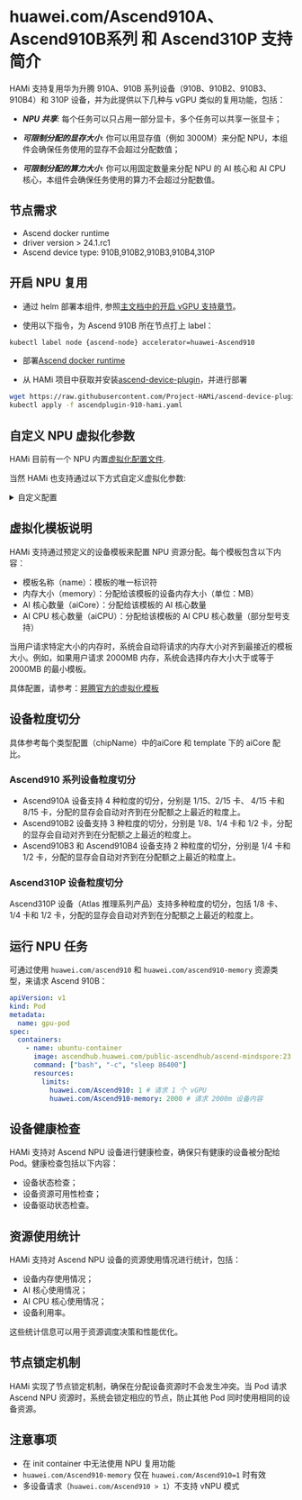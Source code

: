 # huawei.com/Ascend910A、Ascend910B系列 和 Ascend310P 支持简介

HAMi 支持复用华为升腾 910A、910B 系列设备（910B、910B2、910B3、910B4）和 310P 设备，并为此提供以下几种与 vGPU 类似的复用功能，包括：

* **_NPU 共享_**: 每个任务可以只占用一部分显卡，多个任务可以共享一张显卡；

* **_可限制分配的显存大小_**: 你可以用显存值（例如 3000M）来分配 NPU，本组件会确保任务使用的显存不会超过分配数值；

* **_可限制分配的算力大小_**: 你可以用固定数量来分配 NPU 的 AI 核心和 AI CPU 核心，本组件会确保任务使用的算力不会超过分配数值。

## 节点需求

* Ascend docker runtime
* driver version > 24.1.rc1
* Ascend device type: 910B,910B2,910B3,910B4,310P

## 开启 NPU 复用

* 通过 helm 部署本组件, 参照[主文档中的开启 vGPU 支持章节](https://github.com/Project-HAMi/HAMi/blob/master/README_cn.md#kubernetes开启vgpu支持)。

* 使用以下指令，为 Ascend 910B 所在节点打上 label：

```bash
kubectl label node {ascend-node} accelerator=huawei-Ascend910
```

* 部署[Ascend docker runtime](https://gitee.com/ascend/ascend-docker-runtime)

* 从 HAMi 项目中获取并安装[ascend-device-plugin](https://github.com/Project-HAMi/ascend-device-plugin/blob/master/build/ascendplugin-910-hami.yaml)，并进行部署

```bash
wget https://raw.githubusercontent.com/Project-HAMi/ascend-device-plugin/master/build/ascendplugin-910-hami.yaml
kubectl apply -f ascendplugin-910-hami.yaml
```

## 自定义 NPU 虚拟化参数

HAMi 目前有一个 NPU 内置[虚拟化配置文件](https://github.com/Project-HAMi/HAMi/blob/master/charts/hami/templates/scheduler/device-configmap.yaml).

当然 HAMi 也支持通过以下方式自定义虚拟化参数:

<details>
  <summary>自定义配置</summary>

  ### 在 HAMi charts 创建 files 的目录

  创建后的目录架构应为如下所示：

  ```bash
  tree -L 1
  .
  ├── Chart.yaml
  ├── files
  ├── templates
  └── values.yaml
  ```

  ### 在 files 目录下创建 device-config.yaml

  配置文件如下所示，可以按需调整：

  ```yaml
  vnpus:
  - chipName: 910B
    commonWord: Ascend910A
    resourceName: huawei.com/Ascend910A
    resourceMemoryName: huawei.com/Ascend910A-memory
    memoryAllocatable: 32768
    memoryCapacity: 32768
    aiCore: 30
    templates:
      - name: vir02
        memory: 2184
        aiCore: 2
      - name: vir04
        memory: 4369
        aiCore: 4
      - name: vir08
        memory: 8738
        aiCore: 8
      - name: vir16
        memory: 17476
        aiCore: 16
  - chipName: 910B2
    commonWord: Ascend910B2
    resourceName: huawei.com/Ascend910B2
    resourceMemoryName: huawei.com/Ascend910B2-memory
    memoryAllocatable: 65536
    memoryCapacity: 65536
    aiCore: 24
    aiCPU: 6
    templates:
      - name: vir03_1c_8g
        memory: 8192
        aiCore: 3
        aiCPU: 1
      - name: vir06_1c_16g
        memory: 16384
        aiCore: 6
        aiCPU: 1
      - name: vir12_3c_32g
        memory: 32768
        aiCore: 12
        aiCPU: 3
  - chipName: 910B3
    commonWord: Ascend910B
    resourceName: huawei.com/Ascend910B
    resourceMemoryName: huawei.com/Ascend910B-memory
    memoryAllocatable: 65536
    memoryCapacity: 65536
    aiCore: 20
    aiCPU: 7
    templates:
      - name: vir05_1c_16g
        memory: 16384
        aiCore: 5
        aiCPU: 1
      - name: vir10_3c_32g
        memory: 32768
        aiCore: 10
        aiCPU: 3
  - chipName: 910B4
    commonWord: Ascend910B4
    resourceName: huawei.com/Ascend910B4
    resourceMemoryName: huawei.com/Ascend910B4-memory
    memoryAllocatable: 32768
    memoryCapacity: 32768
    aiCore: 20
    aiCPU: 7
    templates:
      - name: vir05_1c_8g
        memory: 8192
        aiCore: 5
        aiCPU: 1
      - name: vir10_3c_16g
        memory: 16384
        aiCore: 10
        aiCPU: 3
  - chipName: 310P3
    commonWord: Ascend310P
    resourceName: huawei.com/Ascend310P
    resourceMemoryName: huawei.com/Ascend310P-memory
    memoryAllocatable: 21527
    memoryCapacity: 24576
    aiCore: 8
    aiCPU: 7
    templates:
      - name: vir01
        memory: 3072
        aiCore: 1
        aiCPU: 1
      - name: vir02
        memory: 6144
        aiCore: 2
        aiCPU: 2
      - name: vir04
        memory: 12288
        aiCore: 4
        aiCPU: 4
  ```

  ### Helm 安装和更新

  Helm 安装、更新将基于该配置文件，覆盖默认的配置文件

</details>

## 虚拟化模板说明

HAMi 支持通过预定义的设备模板来配置 NPU 资源分配。每个模板包含以下内容：

- 模板名称（name）：模板的唯一标识符
- 内存大小（memory）：分配给该模板的设备内存大小（单位：MB）
- AI 核心数量（aiCore）：分配给该模板的 AI 核心数量
- AI CPU 核心数量（aiCPU）：分配给该模板的 AI CPU 核心数量（部分型号支持）

当用户请求特定大小的内存时，系统会自动将请求的内存大小对齐到最接近的模板大小。例如，如果用户请求 2000MB 内存，系统会选择内存大小大于或等于 2000MB 的最小模板。

具体配置，请参考：[昇腾官方的虚拟化模板](https://www.hiascend.com/document/detail/zh/computepoweralloca/300/cpaug/cpaug/cpaug_00005.html)

## 设备粒度切分

具体参考每个类型配置（chipName）中的aiCore 和 template 下的 aiCore 配比。

### Ascend910 系列设备粒度切分

- Ascend910A 设备支持 4 种粒度的切分，分别是 1/15、2/15 卡、 4/15 卡和 8/15 卡，分配的显存会自动对齐到在分配额之上最近的粒度上。
- Ascend910B2 设备支持 3 种粒度的切分，分别是 1/8、1/4 卡和 1/2 卡，分配的显存会自动对齐到在分配额之上最近的粒度上。
- Ascend910B3 和 Ascend910B4 设备支持 2 种粒度的切分，分别是 1/4 卡和 1/2 卡，分配的显存会自动对齐到在分配额之上最近的粒度上。

### Ascend310P 设备粒度切分

Ascend310P 设备（Atlas 推理系列产品）支持多种粒度的切分，包括 1/8 卡、1/4 卡和 1/2 卡，分配的显存会自动对齐到在分配额之上最近的粒度上。

## 运行 NPU 任务

可通过使用 `huawei.com/ascend910` 和 `huawei.com/ascend910-memory` 资源类型，来请求 Ascend 910B：

```yaml
apiVersion: v1
kind: Pod
metadata:
  name: gpu-pod
spec:
  containers:
    - name: ubuntu-container
      image: ascendhub.huawei.com/public-ascendhub/ascend-mindspore:23.0.RC3-centos7
      command: ["bash", "-c", "sleep 86400"]
      resources:
        limits:
          huawei.com/Ascend910: 1 # 请求 1 个 vGPU
          huawei.com/Ascend910-memory: 2000 # 请求 2000m 设备内容
```


## 设备健康检查

HAMi 支持对 Ascend NPU 设备进行健康检查，确保只有健康的设备被分配给 Pod。健康检查包括以下内容：

- 设备状态检查；
- 设备资源可用性检查；
- 设备驱动状态检查。

## 资源使用统计

HAMi 支持对 Ascend NPU 设备的资源使用情况进行统计，包括：

- 设备内存使用情况；
- AI 核心使用情况；
- AI CPU 核心使用情况；
- 设备利用率。

这些统计信息可以用于资源调度决策和性能优化。

## 节点锁定机制

HAMi 实现了节点锁定机制，确保在分配设备资源时不会发生冲突。当 Pod 请求 Ascend NPU 资源时，系统会锁定相应的节点，防止其他 Pod 同时使用相同的设备资源。

## 注意事项

- 在 init container 中无法使用 NPU 复用功能
- `huawei.com/Ascend910-memory` 仅在 `huawei.com/Ascend910=1` 时有效
- 多设备请求（`huawei.com/Ascend910 > 1`）不支持 vNPU 模式